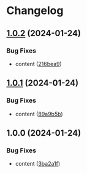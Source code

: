 # Changelog

## [1.0.2](https://github.com/vovaspace/fluffy-carnival/compare/v1.0.1...v1.0.2) (2024-01-24)


### Bug Fixes

* content ([216bea9](https://github.com/vovaspace/fluffy-carnival/commit/216bea918f40b16485ac2175f4b816adb7c90a72))

## [1.0.1](https://github.com/vovaspace/fluffy-carnival/compare/v1.0.0...v1.0.1) (2024-01-24)


### Bug Fixes

* content ([89a9b5b](https://github.com/vovaspace/fluffy-carnival/commit/89a9b5b88df9240686426854089f7a0f995c466a))

## 1.0.0 (2024-01-24)


### Bug Fixes

* content ([3ba2a1f](https://github.com/vovaspace/fluffy-carnival/commit/3ba2a1f41d44be44d79df1f503f3bf690ae0c037))
